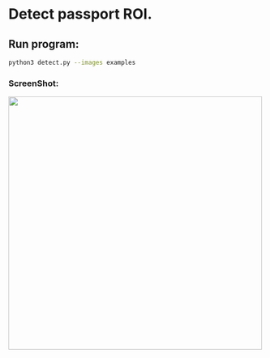 # Detect passport ROI.

## Run program:

```bash
python3 detect.py --images examples
```

### ScreenShot:

<img width="500" alt="" src="https://cloud.githubusercontent.com/assets/13609095/25327192/de78a368-28db-11e7-90f5-421ebf775d68.png">